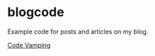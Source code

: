 # blogcode
Example code for posts and articles on my blog.

[Code Vamping](https://www.codevamping.com)
